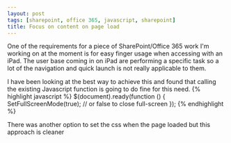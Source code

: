 ```yaml
---
layout: post
tags: [sharepoint, office 365, javascript, sharepoint]
title: Focus on content on page load
---
```


One of the requirements for a piece of SharePoint/Office 365 work I'm working on at the moment is for easy finger usage when accessing with an iPad. The user base coming in on iPad are performing a specific task so a lot of the navigation and quick launch is not really applicable to them.

I have been looking at the best way to achieve this and found that calling the existing Javascript function is going to do fine for this need.
{% highlight javascript %}
\$(document).ready(function () {
SetFullScreenMode(true); // or false to close full-screen
});
{% endhighlight %}

There was another option to set the css when the page loaded but this approach is cleaner
